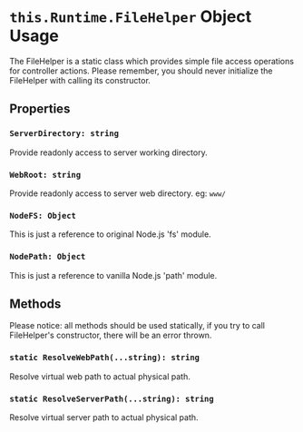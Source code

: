 # `this.Runtime.FileHelper` Object Usage

The FileHelper is a static class which provides simple file access operations for controller actions. Please remember, you should never initialize the FileHelper with calling its constructor.

## Properties


### `ServerDirectory: string`

Provide readonly access to server working directory.

### `WebRoot: string`

Provide readonly access to server web directory. eg: `www/`

### `NodeFS: Object`

This is just a reference to original Node.js 'fs' module.

### `NodePath: Object`

This is just a reference to vanilla Node.js 'path' module.

## Methods

Please notice: all methods should be used statically, if you try to call FileHelper's constructor, there will be an error thrown.

### `static ResolveWebPath(...string): string`

Resolve virtual web path to actual physical path.

### `static ResolveServerPath(...string): string`

Resolve virtual server path to actual physical path.